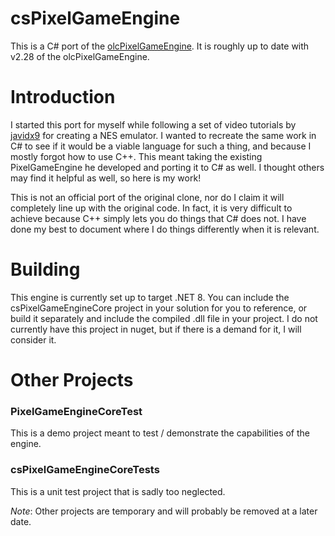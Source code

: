 ﻿# csPixelGameEngine
This is a C# port of the [olcPixelGameEngine](https://github.com/OneLoneCoder/olcPixelGameEngine). It is roughly up to date
with v2.28 of the olcPixelGameEngine.

# Introduction
I started this port for myself while following a set of video tutorials by [javidx9](https://www.youtube.com/c/javidx9) for creating a NES 
emulator. I wanted to recreate the same work in C# to see if it would be a viable language for such a thing, and because I mostly forgot 
how to use C++. This meant taking the existing PixelGameEngine he developed and porting it to C# as well. I thought others may find it helpful 
as well, so here is my work!

This is not an official port of the original clone, nor do I claim it will completely line up with the original code. In fact, it is very
difficult to achieve because C++ simply lets you do things that C# does not. I have done my best to document where I do things differently 
when it is relevant.

# Building
This engine is currently set up to target .NET 8. You can include the csPixelGameEngineCore project in your solution for you to 
reference, or build it separately and include the compiled .dll file in your project. I do not currently have this project in nuget, but if
there is a demand for it, I will consider it.

# Other Projects
### PixelGameEngineCoreTest
This is a demo project meant to test / demonstrate the capabilities of the engine.

### csPixelGameEngineCoreTests
This is a unit test project that is sadly too neglected.

*Note*: Other projects are temporary and will probably be removed at a later date.